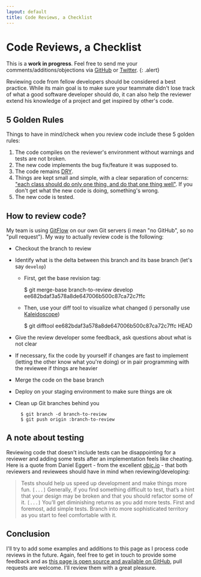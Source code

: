 ```yaml
---
layout: default
title: Code Reviews, a Checklist
---
```


# Code Reviews, a Checklist

This is a __work in progress__. Feel free to send me your comments/additions/objections via [GitHub][7] or [Twitter][8].
{: .alert}

Reviewing code from fellow developers should be considered a best practice. While its main goal is to make sure your teammate didn't lose track of what a good software developer should do, it can also help the reviewer extend his knowledge of a project and get inspired by other's code.

## 5 Golden Rules

Things to have in mind/check when you review code include these 5 golden rules:

1. The code compiles on the reviewer's environment without warnings and tests are not broken.
2. The new code implements the bug fix/feature it was supposed to.
3. The code remains [DRY][2].
4. Things are kept small and simple, with a clear separation of concerns: ["each class should do only one thing, and do that one thing well"][3]. If you don't get what the new code is doing, something's wrong.
5. The new code is tested.

## How to review code?

My team is using [GitFlow][4] on our own Git servers (i mean "no GitHub", so no "pull request"). My way to actually review code is the following:

- Checkout the branch to review
- Identify what is the delta between this branch and its base branch (let's say `develop`)

    - First, get the base revision tag:

        $ git merge-base branch-to-review develop
        ee682bdaf3a578a8de647006b500c87ca72c7ffc

    - Then, use your diff tool to visualize what changed (i personally use [Kaleidoscope][5])

        $ git difftool ee682bdaf3a578a8de647006b500c87ca72c7ffc HEAD

- Give the review developer some feedback, ask questions about what is not clear
- If necessary, fix the code by yourself if changes are fast to implement (letting the other know what you're doing) or in pair programming with the reviewee if things are heavier
- Merge the code on the base branch
- Deploy on your staging environment to make sure things are ok
- Clean up Git branches behind you

        $ git branch -d branch-to-review
        $ git push origin :branch-to-review

## A note about testing

Reviewing code that doesn't include tests can be disappointing for a reviewer and adding some tests after an implementation feels like cheating.
Here is a quote from Daniel Eggert - from the excellent [objc.io][1] - that both reviewers and reviewees should have in mind when reviewing/developing:

> Tests should help us speed up development and make things more fun.
> `[...]`
> Generally, if you find something difficult to test, that’s a hint that your
> design may be broken and that you should refactor some of it.
> `[...]`
> You’ll get diminishing returns as you add more tests. First and foremost, add simple tests.
> Branch into more sophisticated territory as you start to feel comfortable with it.

## Conclusion

I'll try to add some examples and additions to this page as I process code reviews in the future. 
Again, feel free to get in touch to provide some feedback and as [this page is open source and
available on GitHub][6], pull requests are welcome. I'll review them with a great pleasure.


[1]: http://www.objc.io/issue-1/testing-view-controllers.html
[2]: http://en.wikipedia.org/wiki/Don%27t_repeat_yourself
[3]: http://en.wikipedia.org/wiki/Single_responsibility_principle
[4]: https://github.com/nvie/gitflow
[5]: http://www.kaleidoscopeapp.com/
[6]: https://github.com/dirtyhenry/bootstragram-blog/blob/master/_posts/2013-08-01-code-review-checklist.md
[7]: https://github.com/dirtyhenry/bootstragram-blog
[8]: https://twitter.com/dirtyhenry/
